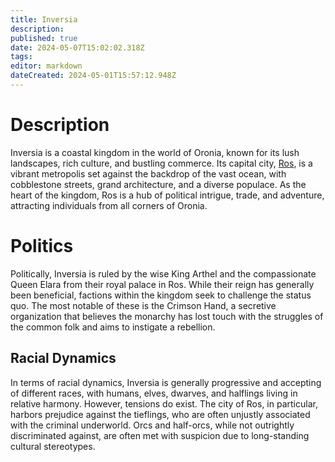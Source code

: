 ```yaml
---
title: Inversia
description: 
published: true
date: 2024-05-07T15:02:02.318Z
tags: 
editor: markdown
dateCreated: 2024-05-01T15:57:12.948Z
---
```


# Description
Inversia is a coastal kingdom in the world of Oronia, known for its lush landscapes, rich culture, and bustling commerce. Its capital city, [Ros](/Places/Inversia/Ros), is a vibrant metropolis set against the backdrop of the vast ocean, with cobblestone streets, grand architecture, and a diverse populace. As the heart of the kingdom, Ros is a hub of political intrigue, trade, and adventure, attracting individuals from all corners of Oronia.

# Politics
Politically, Inversia is ruled by the wise King Arthel and the compassionate Queen Elara from their royal palace in Ros. While their reign has generally been beneficial, factions within the kingdom seek to challenge the status quo. The most notable of these is the Crimson Hand, a secretive organization that believes the monarchy has lost touch with the struggles of the common folk and aims to instigate a rebellion.
## Racial Dynamics
In terms of racial dynamics, Inversia is generally progressive and accepting of different races, with humans, elves, dwarves, and halflings living in relative harmony. However, tensions do exist. The city of Ros, in particular, harbors prejudice against the tieflings, who are often unjustly associated with the criminal underworld. Orcs and half-orcs, while not outrightly discriminated against, are often met with suspicion due to long-standing cultural stereotypes.


